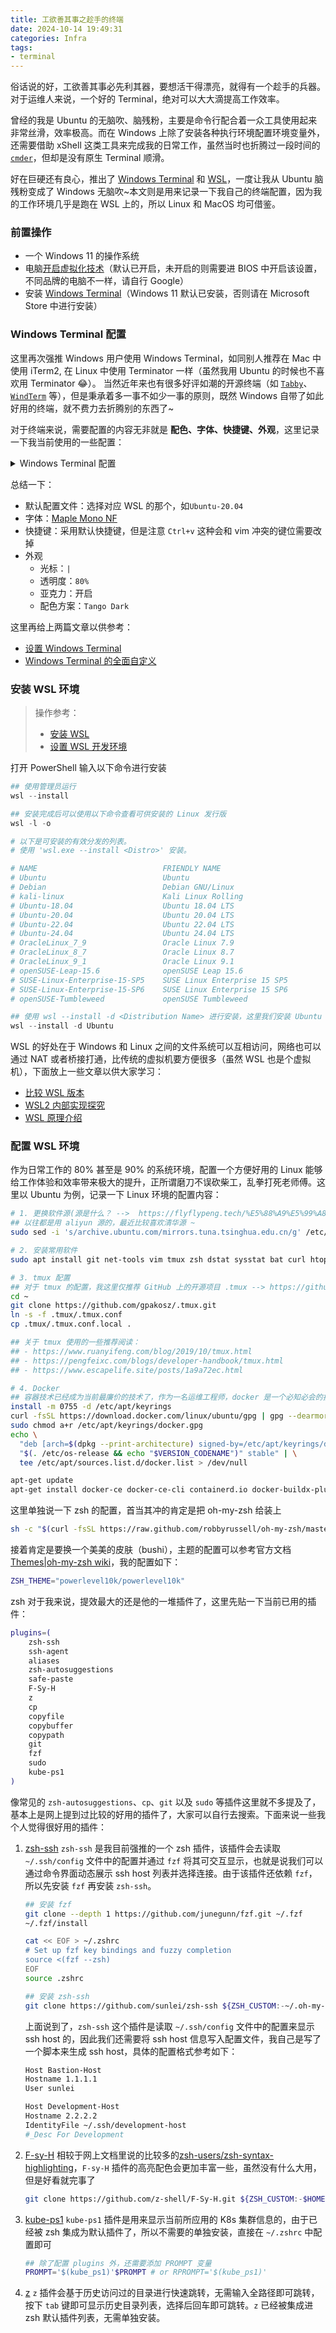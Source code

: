 ```yaml
---
title: 工欲善其事之趁手的终端
date: 2024-10-14 19:49:31
categories: Infra
tags:
- terminal
---
```


俗话说的好，工欲善其事必先利其器，要想活干得漂亮，就得有一个趁手的兵器。对于运维人来说，一个好的 Terminal，绝对可以大大滴提高工作效率。

曾经的我是 Ubuntu 的无脑吹、脑残粉，主要是命令行配合着一众工具使用起来非常丝滑，效率极高。而在 Windows 上除了安装各种执行环境配置环境变量外，还需要借助 xShell 这类工具来完成我的日常工作，虽然当时也折腾过一段时间的 [`cmder`](https://cmder.app/)，但却是没有原生 Terminal 顺滑。

好在巨硬还有良心，推出了 [Windows Terminal](https://github.com/microsoft/terminal) 和 [WSL](https://github.com/microsoft/WSL)，一度让我从 Ubuntu 脑残粉变成了 Windows 无脑吹~本文则是用来记录一下我自己的终端配置，因为我的工作环境几乎是跑在 WSL 上的，所以 Linux 和 MacOS 均可借鉴。

<!--more-->

### 前置操作
* 一个 Windows 11 的操作系统
* 电脑[开启虚拟化技术](https://support.microsoft.com/zh-cn/windows/%E5%9C%A8-windows-%E4%B8%8A%E5%90%AF%E7%94%A8%E8%99%9A%E6%8B%9F%E5%8C%96-c5578302-6e43-4b4b-a449-8ced115f58e1)（默认已开启，未开启的则需要进 BIOS 中开启该设置，不同品牌的电脑不一样，请自行 Google）
* 安装 [Windows Terminal](https://apps.microsoft.com/detail/9n0dx20hk701?hl=en-US&gl=US)（Windows 11 默认已安装，否则请在 Microsoft Store 中进行安装）

### Windows Terminal 配置
这里再次强推 Windows 用户使用 Windows Terminal，如同别人推荐在 Mac 中使用 iTerm2, 在 Linux 中使用 Terminator 一样（虽然我用 Ubuntu 的时候也不喜欢用 Terminator 😂）。
当然近年来也有很多好评如潮的开源终端（如 [`Tabby`](https://github.com/Eugeny/tabby)、[`WindTerm`](https://github.com/kingToolbox/WindTerm) 等），但是秉承着多一事不如少一事的原则，既然 Windows 自带了如此好用的终端，就不费力去折腾别的东西了~

对于终端来说，需要配置的内容无非就是 **配色、字体、快捷键、外观**，这里记录一下我当前使用的一些配置：
<details>
  <summary>Windows Terminal 配置</summary>

```json
{
    "$help": "https://aka.ms/terminal-documentation",
    "$schema": "https://aka.ms/terminal-profiles-schema",
    "actions": 
    [
        {
            "command": "paste"
        },
        {
            "command": "unbound",
            "keys": "ctrl+v"
        },
        {
            "command": 
            {
                "action": "copy",
                "singleLine": false
            },
            "keys": "ctrl+c"
        },
        {
            "command": 
            {
                "action": "splitPane",
                "split": "auto",
                "splitMode": "duplicate"
            },
            "keys": "alt+shift+d"
        },
        {
            "command": "find",
            "keys": "ctrl+shift+f"
        }
    ],
    "copyFormatting": "none",
    "copyOnSelect": false,
    "defaultProfile": "{2d17c16e-af5c-4ccf-bcca-796cc19e890b}",
    "newTabMenu": 
    [
        {
            "type": "remainingProfiles"
        }
    ],
    "profiles": 
    {
        "defaults": 
        {
            "colorScheme": "Tango Dark",
            "font": 
            {
                "face": "Maple Mono NF"
            },
            "opacity": 80,
            "useAcrylic": true
        },
        "list": 
        [
            {
                "font": 
                {
                    "face": "Maple Mono NF CN"
                },
                "guid": "{61c54bbd-c2c6-5271-96e7-009a87ff44bf}",
                "hidden": false,
                "name": "Windows PowerShell",
                "opacity": 90,
                "useAcrylic": true
            },
            {
                "font": 
                {
                    "face": "Maple Mono NF CN"
                },
                "guid": "{0caa0dad-35be-5f56-a8ff-afceeeaa6101}",
                "hidden": false,
                "name": "\u547d\u4ee4\u63d0\u793a\u7b26",
                "opacity": 90,
                "useAcrylic": true
            },
            {
                "guid": "{b453ae62-4e3d-5e58-b989-0a998ec441b8}",
                "hidden": false,
                "name": "Azure Cloud Shell",
                "source": "Windows.Terminal.Azure"
            },
            {
                "adjustIndistinguishableColors": "indexed",
                "antialiasingMode": "grayscale",
                "colorScheme": "Tango Dark",
                "commandline": "C:\\Windows\\system32\\wsl.exe -d Ubuntu-20.04",
                "experimental.retroTerminalEffect": false,
                "font": 
                {
                    "face": "Maple Mono NF",
                    "size": 12.0,
                    "weight": "semi-light"
                },
                "guid": "{2d17c16e-af5c-4ccf-bcca-796cc19e890b}",
                "hidden": false,
                "historySize": 10240,
                "icon": "ms-appx:///ProfileIcons/{9acb9455-ca41-5af7-950f-6bca1bc9722f}.png",
                "name": "Ubuntu-20.04",
                "opacity": 80,
                "startingDirectory": "~",
                "useAcrylic": true
            },
            {
                "font": 
                {
                    "face": "Maple Mono NF"
                },
                "guid": "{4dd1e689-b517-5f39-947d-78e8a8bdf958}",
                "hidden": false,
                "name": "Ubuntu 20.04.6 LTS",
                "source": "CanonicalGroupLimited.Ubuntu20.04LTS_79rhkp1fndgsc"
            },
            {
                "guid": "{574e775e-4f2a-5b96-ac1e-a2962a402336}",
                "hidden": false,
                "name": "PowerShell",
                "source": "Windows.Terminal.PowershellCore"
            }
        ]
    },
    "schemes": 
    [
        {
            "background": "#0C0C0C",
            "black": "#0C0C0C",
            "blue": "#0037DA",
            "brightBlack": "#767676",
            "brightBlue": "#3B78FF",
            "brightCyan": "#61D6D6",
            "brightGreen": "#16C60C",
            "brightPurple": "#B4009E",
            "brightRed": "#E74856",
            "brightWhite": "#F2F2F2",
            "brightYellow": "#F9F1A5",
            "cursorColor": "#FFFFFF",
            "cyan": "#3A96DD",
            "foreground": "#CCCCCC",
            "green": "#13A10E",
            "name": "Campbell",
            "purple": "#881798",
            "red": "#C50F1F",
            "selectionBackground": "#FFFFFF",
            "white": "#CCCCCC",
            "yellow": "#C19C00"
        },
        {
            "background": "#012456",
            "black": "#0C0C0C",
            "blue": "#0037DA",
            "brightBlack": "#767676",
            "brightBlue": "#3B78FF",
            "brightCyan": "#61D6D6",
            "brightGreen": "#16C60C",
            "brightPurple": "#B4009E",
            "brightRed": "#E74856",
            "brightWhite": "#F2F2F2",
            "brightYellow": "#F9F1A5",
            "cursorColor": "#FFFFFF",
            "cyan": "#3A96DD",
            "foreground": "#CCCCCC",
            "green": "#13A10E",
            "name": "Campbell Powershell",
            "purple": "#881798",
            "red": "#C50F1F",
            "selectionBackground": "#FFFFFF",
            "white": "#CCCCCC",
            "yellow": "#C19C00"
        },
        {
            "background": "#282C34",
            "black": "#282C34",
            "blue": "#61AFEF",
            "brightBlack": "#5A6374",
            "brightBlue": "#61AFEF",
            "brightCyan": "#56B6C2",
            "brightGreen": "#98C379",
            "brightPurple": "#C678DD",
            "brightRed": "#E06C75",
            "brightWhite": "#DCDFE4",
            "brightYellow": "#E5C07B",
            "cursorColor": "#FFFFFF",
            "cyan": "#56B6C2",
            "foreground": "#DCDFE4",
            "green": "#98C379",
            "name": "One Half Dark",
            "purple": "#C678DD",
            "red": "#E06C75",
            "selectionBackground": "#FFFFFF",
            "white": "#DCDFE4",
            "yellow": "#E5C07B"
        },
        {
            "background": "#FAFAFA",
            "black": "#383A42",
            "blue": "#0184BC",
            "brightBlack": "#4F525D",
            "brightBlue": "#61AFEF",
            "brightCyan": "#56B5C1",
            "brightGreen": "#98C379",
            "brightPurple": "#C577DD",
            "brightRed": "#DF6C75",
            "brightWhite": "#FFFFFF",
            "brightYellow": "#E4C07A",
            "cursorColor": "#4F525D",
            "cyan": "#0997B3",
            "foreground": "#383A42",
            "green": "#50A14F",
            "name": "One Half Light",
            "purple": "#A626A4",
            "red": "#E45649",
            "selectionBackground": "#FFFFFF",
            "white": "#FAFAFA",
            "yellow": "#C18301"
        },
        {
            "background": "#002B36",
            "black": "#002B36",
            "blue": "#268BD2",
            "brightBlack": "#073642",
            "brightBlue": "#839496",
            "brightCyan": "#93A1A1",
            "brightGreen": "#586E75",
            "brightPurple": "#6C71C4",
            "brightRed": "#CB4B16",
            "brightWhite": "#FDF6E3",
            "brightYellow": "#657B83",
            "cursorColor": "#FFFFFF",
            "cyan": "#2AA198",
            "foreground": "#839496",
            "green": "#859900",
            "name": "Solarized Dark",
            "purple": "#D33682",
            "red": "#DC322F",
            "selectionBackground": "#FFFFFF",
            "white": "#EEE8D5",
            "yellow": "#B58900"
        },
        {
            "background": "#FDF6E3",
            "black": "#002B36",
            "blue": "#268BD2",
            "brightBlack": "#073642",
            "brightBlue": "#839496",
            "brightCyan": "#93A1A1",
            "brightGreen": "#586E75",
            "brightPurple": "#6C71C4",
            "brightRed": "#CB4B16",
            "brightWhite": "#FDF6E3",
            "brightYellow": "#657B83",
            "cursorColor": "#002B36",
            "cyan": "#2AA198",
            "foreground": "#657B83",
            "green": "#859900",
            "name": "Solarized Light",
            "purple": "#D33682",
            "red": "#DC322F",
            "selectionBackground": "#FFFFFF",
            "white": "#EEE8D5",
            "yellow": "#B58900"
        },
        {
            "background": "#000000",
            "black": "#000000",
            "blue": "#3465A4",
            "brightBlack": "#555753",
            "brightBlue": "#729FCF",
            "brightCyan": "#34E2E2",
            "brightGreen": "#8AE234",
            "brightPurple": "#AD7FA8",
            "brightRed": "#EF2929",
            "brightWhite": "#EEEEEC",
            "brightYellow": "#FCE94F",
            "cursorColor": "#FFFFFF",
            "cyan": "#06989A",
            "foreground": "#D3D7CF",
            "green": "#4E9A06",
            "name": "Tango Dark",
            "purple": "#75507B",
            "red": "#CC0000",
            "selectionBackground": "#FFFFFF",
            "white": "#D3D7CF",
            "yellow": "#C4A000"
        },
        {
            "background": "#FFFFFF",
            "black": "#000000",
            "blue": "#3465A4",
            "brightBlack": "#555753",
            "brightBlue": "#729FCF",
            "brightCyan": "#34E2E2",
            "brightGreen": "#8AE234",
            "brightPurple": "#AD7FA8",
            "brightRed": "#EF2929",
            "brightWhite": "#EEEEEC",
            "brightYellow": "#FCE94F",
            "cursorColor": "#000000",
            "cyan": "#06989A",
            "foreground": "#555753",
            "green": "#4E9A06",
            "name": "Tango Light",
            "purple": "#75507B",
            "red": "#CC0000",
            "selectionBackground": "#FFFFFF",
            "white": "#D3D7CF",
            "yellow": "#C4A000"
        },
        {
            "background": "#300A24",
            "black": "#171421",
            "blue": "#0037DA",
            "brightBlack": "#767676",
            "brightBlue": "#08458F",
            "brightCyan": "#2C9FB3",
            "brightGreen": "#26A269",
            "brightPurple": "#A347BA",
            "brightRed": "#C01C28",
            "brightWhite": "#F2F2F2",
            "brightYellow": "#A2734C",
            "cursorColor": "#FFFFFF",
            "cyan": "#3A96DD",
            "foreground": "#FFFFFF",
            "green": "#26A269",
            "name": "Ubuntu-20.04-ColorScheme",
            "purple": "#881798",
            "red": "#C21A23",
            "selectionBackground": "#FFFFFF",
            "white": "#CCCCCC",
            "yellow": "#A2734C"
        },
        {
            "background": "#000000",
            "black": "#000000",
            "blue": "#000080",
            "brightBlack": "#808080",
            "brightBlue": "#0000FF",
            "brightCyan": "#00FFFF",
            "brightGreen": "#00FF00",
            "brightPurple": "#FF00FF",
            "brightRed": "#FF0000",
            "brightWhite": "#FFFFFF",
            "brightYellow": "#FFFF00",
            "cursorColor": "#FFFFFF",
            "cyan": "#008080",
            "foreground": "#C0C0C0",
            "green": "#008000",
            "name": "Vintage",
            "purple": "#800080",
            "red": "#800000",
            "selectionBackground": "#FFFFFF",
            "white": "#C0C0C0",
            "yellow": "#808000"
        }
    ],
    "theme": "dark",
    "themes": [],
    "useAcrylicInTabRow": true
}
```
</details>

总结一下：
* 默认配置文件：选择对应 WSL 的那个，如`Ubuntu-20.04`
* 字体：[Maple Mono NF](https://github.com/subframe7536/maple-font)
* 快捷键：采用默认快捷键，但是注意 `Ctrl+v` 这种会和 vim 冲突的键位需要改掉
* 外观
  * 光标：`|`
  * 透明度：`80%`
  * 亚克力：开启
  * 配色方案：`Tango Dark`

这里再给上两篇文章以供参考：
* [设置 Windows Terminal](https://learn.microsoft.com/zh-cn/windows/wsl/setup/environment#set-up-windows-terminal)
* [Windows Terminal 的全面自定义](https://sspai.com/post/59380)

### 安装 WSL 环境
> 操作参考：
> * [安装 WSL](https://learn.microsoft.com/zh-cn/windows/wsl/install)
> * [设置 WSL 开发环境](https://learn.microsoft.com/zh-cn/windows/wsl/setup/environment)

打开 PowerShell 输入以下命令进行安装
```powershell
## 使用管理员运行
wsl --install

## 安装完成后可以使用以下命令查看可供安装的 Linux 发行版
wsl -l -o

# 以下是可安装的有效分发的列表。
# 使用 'wsl.exe --install <Distro>' 安装。

# NAME                            FRIENDLY NAME
# Ubuntu                          Ubuntu
# Debian                          Debian GNU/Linux
# kali-linux                      Kali Linux Rolling
# Ubuntu-18.04                    Ubuntu 18.04 LTS
# Ubuntu-20.04                    Ubuntu 20.04 LTS
# Ubuntu-22.04                    Ubuntu 22.04 LTS
# Ubuntu-24.04                    Ubuntu 24.04 LTS
# OracleLinux_7_9                 Oracle Linux 7.9
# OracleLinux_8_7                 Oracle Linux 8.7
# OracleLinux_9_1                 Oracle Linux 9.1
# openSUSE-Leap-15.6              openSUSE Leap 15.6
# SUSE-Linux-Enterprise-15-SP5    SUSE Linux Enterprise 15 SP5
# SUSE-Linux-Enterprise-15-SP6    SUSE Linux Enterprise 15 SP6
# openSUSE-Tumbleweed             openSUSE Tumbleweed

## 使用 wsl --install -d <Distribution Name> 进行安装，这里我们安装 Ubuntu
wsl --install -d Ubuntu
```
WSL 的好处在于 Windows 和 Linux 之间的文件系统可以互相访问，网络也可以通过 NAT 或者桥接打通，比传统的虚拟机要方便很多（虽然 WSL 也是个虚拟机），下面放上一些文章以供大家学习：
* [比较 WSL 版本](https://learn.microsoft.com/zh-cn/windows/wsl/compare-versions)
* [WSL2 内部实现探究](https://jia.je/os/2023/10/03/wsl2-internals)
* [WSL 原理介绍](https://hackmd.io/@billsun/Bkh8oAmGX?type=view)

### 配置 WSL 环境
作为日常工作的 80% 甚至是 90% 的系统环境，配置一个方便好用的 Linux 能够给工作体验和效率带来极大的提升，正所谓磨刀不误砍柴工，乱拳打死老师傅。这里以 Ubuntu 为例，记录一下 Linux 环境的配置内容：

```bash
# 1. 更换软件源(源是什么？ -->  https://flyflypeng.tech/%E5%88%A9%E5%99%A8/2016/10/24/Ubuntu%E8%BD%AF%E4%BB%B6%E6%BA%90%E8%AF%A6%E8%A7%A3.html)
## 以往都是用 aliyun 源的，最近比较喜欢清华源 ~
sudo sed -i 's/archive.ubuntu.com/mirrors.tuna.tsinghua.edu.cn/g' /etc/apt/sources.list

# 2. 安装常用软件
sudo apt install git net-tools vim tmux zsh dstat sysstat bat curl htop -y

# 3. tmux 配置
## 对于 tmux 的配置，我这里仅推荐 GitHub 上的开源项目 .tmux --> https://github.com/gpakosz/.tmux，其余的大家可以自行去网络上搜索
cd ~
git clone https://github.com/gpakosz/.tmux.git
ln -s -f .tmux/.tmux.conf
cp .tmux/.tmux.conf.local .

## 关于 tmux 使用的一些推荐阅读：
## - https://www.ruanyifeng.com/blog/2019/10/tmux.html
## - https://pengfeixc.com/blogs/developer-handbook/tmux.html
## - https://www.escapelife.site/posts/1a9a72ec.html

# 4. Docker
## 容器技术已经成为当前最廉价的技术了，作为一名运维工程师，docker 是一个必知必会的技能，不管你日常用的多还是少，先把 docker 在你自己的系统装上
install -m 0755 -d /etc/apt/keyrings
curl -fsSL https://download.docker.com/linux/ubuntu/gpg | gpg --dearmor -o /etc/apt/keyrings/docker.gpg
sudo chmod a+r /etc/apt/keyrings/docker.gpg
echo \
  "deb [arch=$(dpkg --print-architecture) signed-by=/etc/apt/keyrings/docker.gpg] https://mirrors.tuna.tsinghua.edu.cn/docker-ce/linux/ubuntu \
  "$(. /etc/os-release && echo "$VERSION_CODENAME")" stable" | \
  tee /etc/apt/sources.list.d/docker.list > /dev/null

apt-get update
apt-get install docker-ce docker-ce-cli containerd.io docker-buildx-plugin docker-compose-plugin -y
```

这里单独说一下 zsh 的配置，首当其冲的肯定是把 oh-my-zsh 给装上
```bash
sh -c "$(curl -fsSL https://raw.github.com/robbyrussell/oh-my-zsh/master/tools/install.sh)"
```
接着肯定是要换一个美美的皮肤（bushi），主题的配置可以参考官方文档 [Themes|oh-my-zsh wiki](https://github.com/ohmyzsh/ohmyzsh/wiki/Themes)，我的配置如下：
```bash
ZSH_THEME="powerlevel10k/powerlevel10k"
```
zsh 对于我来说，提效最大的还是他的一堆插件了，这里先贴一下当前已用的插件：
```bash
plugins=(
    zsh-ssh
    ssh-agent
    aliases
    zsh-autosuggestions
    safe-paste
    F-Sy-H
    z
    cp
    copyfile
    copybuffer
    copypath
    git
    fzf
    sudo
    kube-ps1
)
```
像常见的 `zsh-autosuggestions`、`cp`、`git` 以及 `sudo` 等插件这里就不多提及了，基本上是网上提到过比较的好用的插件了，大家可以自行去搜索。下面来说一些我个人觉得很好用的插件：
1. [zsh-ssh](https://github.com/sunlei/zsh-ssh)
`zsh-ssh` 是我目前强推的一个 zsh 插件，该插件会去读取 `~/.ssh/config` 文件中的配置并通过 `fzf` 将其可交互显示，也就是说我们可以通过命令界面动态展示 ssh host 列表并选择连接。由于该插件还依赖 `fzf`，所以先安装 `fzf` 再安装 `zsh-ssh`。
    ```bash
    ## 安装 fzf
    git clone --depth 1 https://github.com/junegunn/fzf.git ~/.fzf
    ~/.fzf/install
    
    cat << EOF > ~/.zshrc
    # Set up fzf key bindings and fuzzy completion
    source <(fzf --zsh)
    EOF
    source .zshrc

    ## 安装 zsh-ssh
    git clone https://github.com/sunlei/zsh-ssh ${ZSH_CUSTOM:-~/.oh-my-zsh/custom}/plugins/zsh-ssh
    ```
    上面说到了，`zsh-ssh` 这个插件是读取 `~/.ssh/config` 文件中的配置来显示 ssh host 的，因此我们还需要将 ssh host 信息写入配置文件，我自己是写了一个脚本来生成 ssh host，具体的配置格式参考如下：
    ```bash
    Host Bastion-Host
    Hostname 1.1.1.1
    User sunlei
 
    Host Development-Host
    Hostname 2.2.2.2
    IdentityFile ~/.ssh/development-host
    #_Desc For Development
    ```
1. [F-sy-H](https://github.com/z-shell/F-Sy-H)
相较于网上文档里说的比较多的[zsh-users/zsh-syntax-highlighting](https://github.com/zsh-users/zsh-syntax-highlighting)，`F-sy-H` 插件的高亮配色会更加丰富一些，虽然没有什么大用，但是好看就完事了
    ```bash
    git clone https://github.com/z-shell/F-Sy-H.git ${ZSH_CUSTOM:-$HOME/.oh-my-zsh/custom}/plugins/F-Sy-H
    ```
1. [kube-ps1](https://github.com/jonmosco/kube-ps1)
`kube-ps1` 插件是用来显示当前所应用的 K8s 集群信息的，由于已经被 zsh 集成为默认插件了，所以不需要的单独安装，直接在 `~/.zshrc` 中配置即可
    ```bash
    ## 除了配置 plugins 外，还需要添加 PROMPT 变量
    PROMPT='$(kube_ps1)'$PROMPT # or RPROMPT='$(kube_ps1)'
    ```
1. [z](https://github.com/agkozak/zsh-z)
`z` 插件会基于历史访问过的目录进行快速跳转，无需输入全路径即可跳转，按下 `tab` 键即可显示历史目录列表，选择后回车即可跳转。`z` 已经被集成进 zsh 默认插件列表，无需单独安装。


